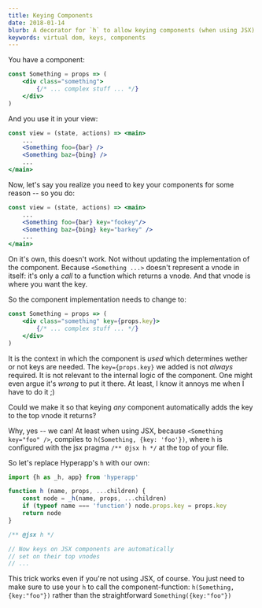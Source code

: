 ```yaml
---
title: Keying Components
date: 2018-01-14
blurb: A decorator for `h` to allow keying components (when using JSX)
keywords: virtual dom, keys, components
---
```


You have a component:

```jsx
const Something = props => (
    <div class="something">
        {/* ... complex stuff ... */}
    </div>
)
```

And you use it in your view:

```jsx
const view = (state, actions) => <main>
    ...
    <Something foo={bar} />
    <Something baz={bing} />
    ...
</main>
```

Now, let's say you realize you need to key your components for some reason -- so you do:

```jsx
const view = (state, actions) => <main>
    ...
    <Something foo={bar} key="fookey"/>
    <Something baz={bing} key="barkey" />
    ...
</main>
```

On it's own, this doesn't work. Not without updating the implementation of the component.
Because `<Something ...>` doesn't represent a vnode in itself: it's only a *call* to a function
which returns a vnode. And that vnode is where you want the key.


So the component implementation needs to change to:

```jsx
const Something = props => (
    <div class="something" key={props.key}>
        {/* ... complex stuff ... */}
    </div>
)
```

It is the context in which the component is *used* which determines wether or not keys are needed. The `key={props.key}` we added is not *always* required. It is not relevant to the internal logic of the component. One might even argue it's *wrong* to put it there. At least, I know it annoys me when I have to do it ;)

Could we make it so that keying *any* component automatically adds the key to the top vnode it returns?

Why, yes -- we can! At least when using JSX, because `<Something key="foo" />`, compiles to
`h(Something, {key: 'foo'})`, where `h` is configured with the jsx pragma `/** @jsx h */` at the top of your file.

So let's replace Hyperapp's `h` with our own:

```jsx
import {h as _h, app} from 'hyperapp'

function h (name, props, ...children) {
    const node = _h(name, props, ...children)
    if (typeof name === 'function') node.props.key = props.key
    return node
}

/** @jsx h */

// Now keys on JSX components are automatically
// set on their top vnodes
// ...
```

This trick works even if you're not using JSX, of course. You just need to make sure to use your `h` to call the component-function:  `h(Something,{key:"foo"})` rather than the straightforward `Something({key:"foo"})`
